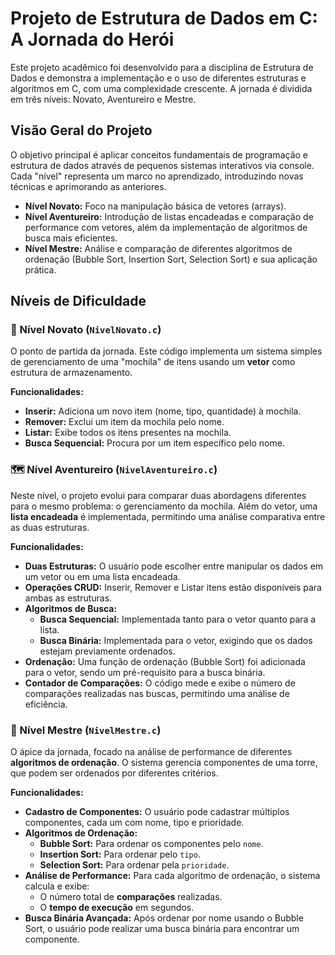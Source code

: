 # Projeto de Estrutura de Dados em C: A Jornada do Herói

Este projeto acadêmico foi desenvolvido para a disciplina de Estrutura de Dados e demonstra a implementação e o uso de diferentes estruturas e algoritmos em C, com uma complexidade crescente. A jornada é dividida em três níveis: Novato, Aventureiro e Mestre.

## Visão Geral do Projeto

O objetivo principal é aplicar conceitos fundamentais de programação e estrutura de dados através de pequenos sistemas interativos via console. Cada "nível" representa um marco no aprendizado, introduzindo novas técnicas e aprimorando as anteriores.

- **Nível Novato:** Foco na manipulação básica de vetores (arrays).
- **Nível Aventureiro:** Introdução de listas encadeadas e comparação de performance com vetores, além da implementação de algoritmos de busca mais eficientes.
- **Nível Mestre:** Análise e comparação de diferentes algoritmos de ordenação (Bubble Sort, Insertion Sort, Selection Sort) e sua aplicação prática.

## Níveis de Dificuldade

### 🎒 Nível Novato (`NivelNovato.c`)

O ponto de partida da jornada. Este código implementa um sistema simples de gerenciamento de uma "mochila" de itens usando um **vetor** como estrutura de armazenamento.

**Funcionalidades:**
- **Inserir:** Adiciona um novo item (nome, tipo, quantidade) à mochila.
- **Remover:** Exclui um item da mochila pelo nome.
- **Listar:** Exibe todos os itens presentes na mochila.
- **Busca Sequencial:** Procura por um item específico pelo nome.

### 🗺️ Nível Aventureiro (`NivelAventureiro.c`)

Neste nível, o projeto evolui para comparar duas abordagens diferentes para o mesmo problema: o gerenciamento da mochila. Além do vetor, uma **lista encadeada** é implementada, permitindo uma análise comparativa entre as duas estruturas.

**Funcionalidades:**
- **Duas Estruturas:** O usuário pode escolher entre manipular os dados em um vetor ou em uma lista encadeada.
- **Operações CRUD:** Inserir, Remover e Listar itens estão disponíveis para ambas as estruturas.
- **Algoritmos de Busca:**
    - **Busca Sequencial:** Implementada tanto para o vetor quanto para a lista.
    - **Busca Binária:** Implementada para o vetor, exigindo que os dados estejam previamente ordenados.
- **Ordenação:** Uma função de ordenação (Bubble Sort) foi adicionada para o vetor, sendo um pré-requisito para a busca binária.
- **Contador de Comparações:** O código mede e exibe o número de comparações realizadas nas buscas, permitindo uma análise de eficiência.

### 🧙 Nível Mestre (`NivelMestre.c`)

O ápice da jornada, focado na análise de performance de diferentes **algoritmos de ordenação**. O sistema gerencia componentes de uma torre, que podem ser ordenados por diferentes critérios.

**Funcionalidades:**
- **Cadastro de Componentes:** O usuário pode cadastrar múltiplos componentes, cada um com nome, tipo e prioridade.
- **Algoritmos de Ordenação:**
    - **Bubble Sort:** Para ordenar os componentes pelo `nome`.
    - **Insertion Sort:** Para ordenar pelo `tipo`.
    - **Selection Sort:** Para ordenar pela `prioridade`.
- **Análise de Performance:** Para cada algoritmo de ordenação, o sistema calcula e exibe:
    - O número total de **comparações** realizadas.
    - O **tempo de execução** em segundos.
- **Busca Binária Avançada:** Após ordenar por nome usando o Bubble Sort, o usuário pode realizar uma busca binária para encontrar um componente.
